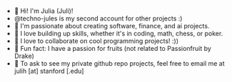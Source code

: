 - 👋 Hi! I'm Julia (Juli)! <br>
- @techno-jules is my second account for other projects :) 
- 👀 I'm passionate about creating software, finance, and ai projects.
- 🌱 I love building up skills, whether it's in coding, math, chess, or poker.
- 💞️ I love to collaborate on cool programming projects! :))
- 🌟 Fun fact: I have a passion for fruits (not related to Passionfruit by Drake)
- 👀 To ask to see my private github repo projects, feel free to email me at julih [at] stanford [.edu]
  
<!---
TheClassicTechno/TheClassicTechno is a ✨ special ✨ repository because its `README.md` (this file) appears on your GitHub profile.
You can click the Preview link to take a look at your changes.
--->
